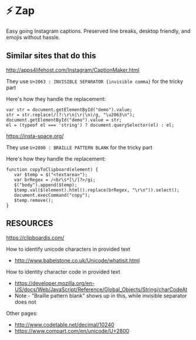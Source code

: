 # ⚡️ Zap

Easy going Instagram captions. Preserved line breaks, desktop friendly, and emojis without hassle.

## Similar sites that do this

http://apps4lifehost.com/Instagram/CaptionMaker.html

They use `U+2063 : INVISIBLE SEPARATOR {invisible comma}` for the tricky part

Here's how they handle the replacement:

    var str = document.getElementById("demo").value;
    str = str.replace(/(?:\r\n|\r|\n)/g, "\u2063\n");
    document.getElementById("demo").value = str;
    el = (typeof el === 'string') ? document.querySelector(el) : el;

https://insta-space.org/

They use `U+2800 : BRAILLE PATTERN BLANK` for the tricky part

Here's how they handle the replacement:

    function copyToClipboard(element) {
       var $temp = $("<textarea>");
       var brRegex = /<br\s*[\/]?>/gi;
       $("body").append($temp);
       $temp.val($(element).html().replace(brRegex, "\r\n")).select();
       document.execCommand("copy");
       $temp.remove();
    }

## RESOURCES

https://clipboardjs.com/

How to identify unicode characters in provided text

- http://www.babelstone.co.uk/Unicode/whatisit.html

How to identity character code in provided text

- https://developer.mozilla.org/en-US/docs/Web/JavaScript/Reference/Global_Objects/String/charCodeAt
- Note - "Braille pattern blank" shows up in this, while invisible separator does not

Other pages:

- http://www.codetable.net/decimal/10240
- https://www.compart.com/en/unicode/U+2800

